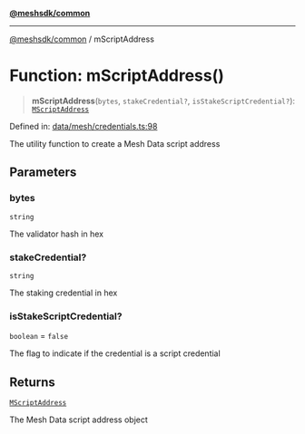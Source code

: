 [**@meshsdk/common**](../README.md)

***

[@meshsdk/common](../globals.md) / mScriptAddress

# Function: mScriptAddress()

> **mScriptAddress**(`bytes`, `stakeCredential?`, `isStakeScriptCredential?`): [`MScriptAddress`](../type-aliases/MScriptAddress.md)

Defined in: [data/mesh/credentials.ts:98](https://github.com/MeshJS/mesh/blob/1abde1553cbd7cf2cf4e40197fc0de9e4a7d0f49/packages/mesh-common/src/data/mesh/credentials.ts#L98)

The utility function to create a Mesh Data script address

## Parameters

### bytes

`string`

The validator hash in hex

### stakeCredential?

`string`

The staking credential in hex

### isStakeScriptCredential?

`boolean` = `false`

The flag to indicate if the credential is a script credential

## Returns

[`MScriptAddress`](../type-aliases/MScriptAddress.md)

The Mesh Data script address object
